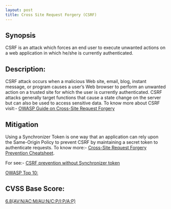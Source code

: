 ```yaml
---
layout: post
title: Cross Site Request Forgery (CSRF)
---
```


Synopsis
--------------
CSRF is an attack which forces an end user to execute unwanted actions on a web application in which he/she is currently authenticated.

Description:
------------------
CSRF attack occurs when a malicious Web site, email, blog, instant message, or program causes a user’s Web browser to perform an unwanted action on a trusted site for which the user is currently authenticated. CSRF attacks generally target functions that cause a state change on the server but can also be used to access sensitive data.
To know more about CSRF visit:- [ OWASP Guide on Cross-Site Request Forgery](https://www.owasp.org/index.php/Cross-Site_Request_Forgery_(CSRF))

Mitigation
---------------
Using a Synchronizer Token is one way that an application can rely upon the Same-Origin Policy to prevent CSRF by maintaining a secret token to authenticate requests. To know more:- [Cross-Site Request Forgery Prevention Cheatsheet](https://www.owasp.org/index.php/Cross-Site_Request_Forgery_(CSRF)_Prevention_Cheat_Sheet#General_Recommendation:_Synchronizer_Token_Pattern).

For see:- [ CSRF prevention without Synchronizer token](https://www.owasp.org/index.php/Cross-Site_Request_Forgery_(CSRF)_Prevention_Cheat_Sheet#CSRF_Prevention_without_a_Synchronizer_Token)

[OWASP Top 10:](https://www.owasp.org/index.php/Top_10_2013-A8-Cross-Site_Request_Forgery_(CSRF))

CVSS Base Score:
----------------

[6.8(AV:N/AC:M/AU:N/C:P/I:P/A:P)](http://nvd.nist.gov/cvss.cfm?vector=%28AV:N/AC:M/AU:N/C:P/I:P/A:P%29&version=2.0)
